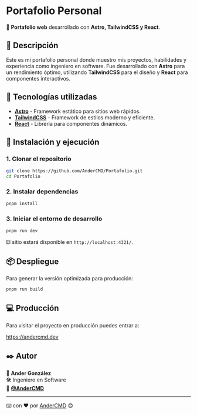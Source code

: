 # Portafolio Personal

🚀 **Portafolio web** desarrollado con **Astro, TailwindCSS y React**.

## 📖 Descripción

Este es mi portafolio personal donde muestro mis proyectos, habilidades y experiencia como ingeniero en software. Fue desarrollado con **Astro** para un rendimiento óptimo, utilizando **TailwindCSS** para el diseño y **React** para componentes interactivos.

## 🚀 Tecnologías utilizadas

- **[Astro](https://astro.build/)** - Framework estático para sitios web rápidos.
- **[TailwindCSS](https://tailwindcss.com/)** - Framework de estilos moderno y eficiente.
- **[React](https://react.dev/)** - Librería para componentes dinámicos.

## 🔧 Instalación y ejecución

### 1. Clonar el repositorio

```sh
git clone https://github.com/AnderCMD/Portafolio.git
cd Portafolio
```

### 2. Instalar dependencias

```sh
pnpm install
```

### 3. Iniciar el entorno de desarrollo

```sh
pnpm run dev
```

El sitio estará disponible en `http://localhost:4321/`.

## 📦 Despliegue

Para generar la versión optimizada para producción:

```sh
pnpm run build
```

## 💻 Producción

Para visitar el proyecto en producción puedes entrar a:

https://andercmd.dev

## ✒️ Autor

👤 **Ander González**  
🛠️ Ingeniero en Software  
🐙 **[@AnderCMD](https://github.com/AnderCMD)**

---

⌨️ con ❤️ por [AnderCMD](https://github.com/AnderCMD) 😊
